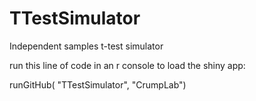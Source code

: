 # TTestSimulator
Independent samples t-test simulator

run this line of code in an r console to load the shiny app:

runGitHub( "TTestSimulator", "CrumpLab") 
